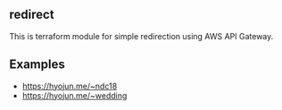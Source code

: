 ## redirect
This is terraform module for simple redirection using AWS API Gateway.

## Examples
* https://hyojun.me/~ndc18
* https://hyojun.me/~wedding
